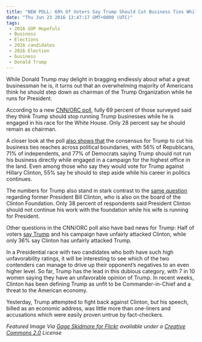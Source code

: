 ```yaml
---
title: "NEW POLL: 69% Of Voters Say Trump Should Cut Business Ties While Seeking White House"
date: "Thu Jun 23 2016 13:47:17 GMT+0000 (UTC)"
tags: 
 - 2016 GOP Hopefuls
 - Business
 - Elections
 - 2016 candidates
 - 2016 Election
 - business
 - Donald Trump
---
```

<p><!-- Quick Adsense WordPress Plugin: http://quicksense.net/ --></p><p>While Donald Trump may delight in bragging endlessly about what a great businessman he is, it turns out that an overwhelming majority of Americans think he should step down as chairman of the Trump Organization while he runs for President.</p><p>According to a new <a href="http://i2.cdn.turner.com/cnn/2016/images/06/23/conflicts.pdf" onclick="__gaTracker(&apos;send&apos;, &apos;pageview&apos;, &apos;http://i2.cdn.turner.com/cnn/2016/images/06/23/conflicts.pdf&apos;);" target="_blank">CNN/ORC poll</a>, fully 69 percent of those surveyed said they think Trump should stop running Trump businesses while he is engaged in his race for the White House. Only 28 percent say he should remain as chairman.</p><p>A closer look at the poll <a href="http://www.cnn.com/2016/06/23/politics/donald-trump-business-poll/index.html" onclick="__gaTracker(&apos;send&apos;, &apos;event&apos;, &apos;outbound-article&apos;, &apos;http://www.cnn.com/2016/06/23/politics/donald-trump-business-poll/index.html&apos;, &apos;also shows that&apos;);" target="_blank">also shows that</a> the consensus for Trump to cut his business ties reaches across political boundaries, with&#xA0;56% of Republicans, 71% of independents, and 77% of Democrats saying Trump should not run his business directly while engaged in a campaign for the highest office in the land. Even&#xA0;among those who say they would vote for Trump against Hillary Clinton, 55% say he should to step aside while his career in politics continues.</p><p>The numbers for Trump also stand in stark contrast to the <a href="http://www.cnn.com/2016/06/23/politics/donald-trump-business-poll/index.html" onclick="__gaTracker(&apos;send&apos;, &apos;event&apos;, &apos;outbound-article&apos;, &apos;http://www.cnn.com/2016/06/23/politics/donald-trump-business-poll/index.html&apos;, &apos;same question&apos;);" target="_blank">same question</a> regarding former President Bill Clinton, who is also on the board of the Clinton Foundation. Only 38 percent of respondents said President Clinton should not continue his work with the foundation while his wife is running for President.</p><p>Other questions in the CNN/ORC poll also have bad news for Trump: Half of voters <a href="http://www.cnn.com/2016/06/23/politics/donald-trump-business-poll/index.html" onclick="__gaTracker(&apos;send&apos;, &apos;event&apos;, &apos;outbound-article&apos;, &apos;http://www.cnn.com/2016/06/23/politics/donald-trump-business-poll/index.html&apos;, &apos;say Trump&apos;);" target="_blank">say Trump</a> and his campaign have unfairly attacked Clinton, while only 36% say Clinton has unfairly attacked Trump.</p><p>In a Presidential race with two candidates who both have such high unfavorability ratings, it will be interesting to see which of the two contenders can manage to drive up their opponent&#x2019;s negatives to an even higher level. So far, Trump has the lead in this dubious category, with 7 in 10 women saying they have an unfavorable opinion of Trump. In recent weeks, Clinton has been defining Trump as unfit to be Commander-in-Chief and a threat to the American economy.</p><p><!-- Quick Adsense WordPress Plugin: http://quicksense.net/ --></p><p>Yesterday, Trump attempted to fight back against Clinton, but his speech, billed as an economic address, was little more than one-liners and accusations which were easily proven untrue by fact-checkers.</p><p><em>Featured Image Via <a href="https://www.flickr.com/photos/gageskidmore/25655543042" onclick="__gaTracker(&apos;send&apos;, &apos;event&apos;, &apos;outbound-article&apos;, &apos;https://www.flickr.com/photos/gageskidmore/25655543042&apos;, &apos;Gage Skidmore for Flickr&apos;);" target="_blank">Gage Skidmore for Flickr</a> available under a <a href="https://creativecommons.org/licenses/by-sa/2.0/" onclick="__gaTracker(&apos;send&apos;, &apos;event&apos;, &apos;outbound-article&apos;, &apos;https://creativecommons.org/licenses/by-sa/2.0/&apos;, &apos;Creative Commons 2.0&apos;);" target="_blank">Creative Commons 2.0</a> License</em></p><div style="font-size:0px;height:0px;line-height:0px;margin:0;padding:0;clear:both"></div>